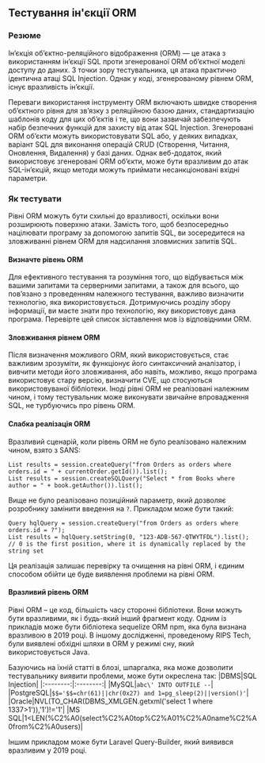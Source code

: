 ## Тестування ін'єкції ORM

### Резюме
Ін’єкція об’єктно-реляційного відображення (ORM) — це атака з використанням ін’єкції SQL проти згенерованої ORM об’єктної моделі доступу до даних. З точки зору тестувальника, ця атака практично ідентична атаці SQL Injection. Однак у коді, згенерованому рівнем ORM, існує вразливість ін’єкції.

Переваги використання інструменту ORM включають швидке створення об’єктного рівня для зв’язку з реляційною базою даних, стандартизацію шаблонів коду для цих об’єктів і те, що вони зазвичай забезпечують набір безпечних функцій для захисту від атак SQL Injection. Згенеровані ORM об’єкти можуть використовувати SQL або, у деяких випадках, варіант SQL для виконання операцій CRUD (Створення, Читання, Оновлення, Видалення) у базі даних. Однак веб-додаток, який використовує згенеровані ORM об’єкти, може бути вразливим до атак SQL-ін’єкцій, якщо методи можуть приймати несанкціоновані вхідні параметри.

### Як тестувати
Рівні ORM можуть бути схильні до вразливості, оскільки вони розширюють поверхню атаки. Замість того, щоб безпосередньо націлювати програму за допомогою запитів SQL, ви зосередитеся на зловживанні рівнем ORM для надсилання зловмисних запитів SQL.

#### Визначте рівень ORM
Для ефективного тестування та розуміння того, що відбувається між вашими запитами та серверними запитами, а також для всього, що пов’язано з проведенням належного тестування, важливо визначити технологію, яка використовується. Дотримуючись розділу збору інформації, ви маєте знати про технологію, яку використовує дана програма. Перевірте цей список зіставлення мов із відповідними ORM.

#### Зловживання рівнем ORM
Після визначення можливого ORM, який використовується, стає важливим зрозуміти, як функціонує його синтаксичний аналізатор, і вивчити методи його зловживання, або навіть, можливо, якщо програма використовує стару версію, визначити CVE, що стосуються використовуваної бібліотеки. Іноді рівні ORM не реалізовані належним чином, і тому тестувальник може виконувати звичайне впровадження SQL, не турбуючись про рівень ORM.
#### Слабка реалізація ORM
Вразливий сценарій, коли рівень ORM не було реалізовано належним чином, взято з SANS:
```
List results = session.createQuery("from Orders as orders where orders.id = " + currentOrder.getId()).list();
List results = session.createSQLQuery("Select * from Books where author = " + book.getAuthor()).list();
```
Вище не було реалізовано позиційний параметр, який дозволяє розробнику замінити введення на `?`. Прикладом може бути такий:
```
Query hqlQuery = session.createQuery("from Orders as orders where orders.id = ?");
List results = hqlQuery.setString(0, "123-ADB-567-QTWYTFDL").list(); // 0 is the first position, where it is dynamically replaced by the string set
```
Ця реалізація залишає перевірку та очищення на рівні ORM, і єдиним способом обійти це буде виявлення проблеми на рівні ORM.

#### Вразливий рівень ORM
Рівні ORM – це код, більшість часу сторонні бібліотеки. Вони можуть бути вразливими, як і будь-який інший фрагмент коду. Одним із прикладів може бути бібліотека sequelize ORM npm, яка була визнана вразливою в 2019 році. В іншому дослідженні, проведеному RIPS Tech, були виявлені обхідні шляхи в ORM у режимі сну, який використовується Java.

Базуючись на їхній статті в блозі, шпаргалка, яка може дозволити тестувальнику виявити проблеми, може бути окреслена так:
|DBMS|SQL Injection|
|:--------:|:--------:|
|MySQL|`abc\' INTO OUTFILE --`|
|PostgreSQL|`$$='$$=chr(61)||chr(0x27) and 1=pg_sleep(2)||version()'`|
|Oracle|NVL(TO_CHAR(DBMS_XMLGEN.getxml('select 1 where 1337>1')),'1')!='1'|
|MS SQL|1<LEN(%C2%A0(select%C2%A0top%C2%A01%C2%A0name%C2%A0from%C2%A0users)|

Іншим прикладом може бути Laravel Query-Builder, який виявився вразливим у 2019 році.

